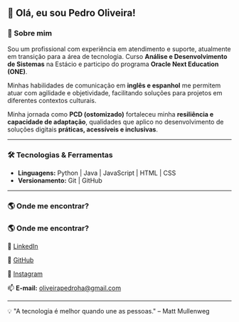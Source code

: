 ## 👋 Olá, eu sou Pedro Oliveira!

### 🚀 Sobre mim
Sou um profissional com experiência em atendimento e suporte, atualmente em transição para a área de tecnologia. Curso **Análise e Desenvolvimento de Sistemas** na Estácio e participo do programa **Oracle Next Education (ONE)**.

Minhas habilidades de comunicação em **inglês e espanhol** me permitem atuar com agilidade e objetividade, facilitando soluções para projetos em diferentes contextos culturais.

Minha jornada como **PCD (ostomizado)** fortaleceu minha **resiliência e capacidade de adaptação**, qualidades que aplico no desenvolvimento de soluções digitais **práticas, acessíveis e inclusivas**.

---

### 🛠️ Tecnologias & Ferramentas

- **Linguagens:** Python | Java | JavaScript | HTML | CSS
- **Versionamento:** Git | GitHub
  
---

### 🌎 Onde me encontrar?

### 🌎 Onde me encontrar?

🔗 [LinkedIn](https://www.linkedin.com/in/pedroh-oliveira/)

🔗 [GitHub](https://github.com/PedroHAOliveira)

🔗 [Instagram](https://www.instagram.com/pedroh_aoliveira/)

📫 **E-mail:** oliveirapedroha@gmail.com

---

💡 "A tecnologia é melhor quando une as pessoas." – Matt Mullenweg
